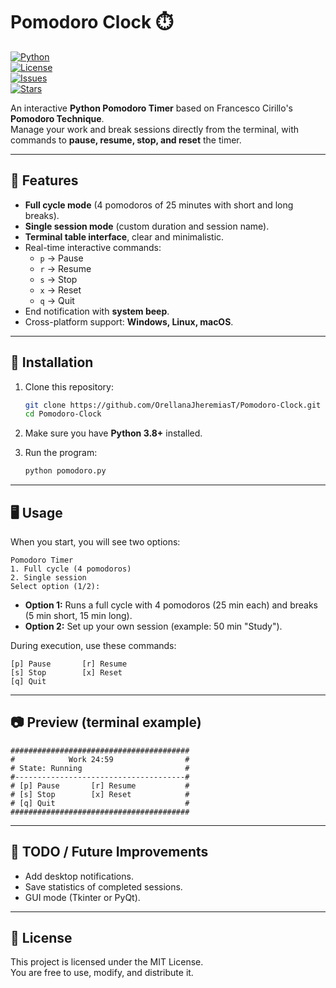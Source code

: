 # Pomodoro Clock ⏱️  

[![Python](https://img.shields.io/badge/Python-3.8+-blue.svg)](https://www.python.org/)  
[![License](https://img.shields.io/badge/License-MIT-green.svg)](LICENSE)  
[![Issues](https://img.shields.io/github/issues/OrellanaJheremiasT/Pomodoro-Clock)](https://github.com/OrellanaJheremiasT/Pomodoro-Clock/issues)  
[![Stars](https://img.shields.io/github/stars/OrellanaJheremiasT/Pomodoro-Clock?style=social)](https://github.com/OrellanaJheremiasT/Pomodoro-Clock/stargazers)  

An interactive **Python Pomodoro Timer** based on Francesco Cirillo's **Pomodoro Technique**.  
Manage your work and break sessions directly from the terminal, with commands to **pause, resume, stop, and reset** the timer.  

---

## 🚀 Features  

- **Full cycle mode** (4 pomodoros of 25 minutes with short and long breaks).  
- **Single session mode** (custom duration and session name).  
- **Terminal table interface**, clear and minimalistic.  
- Real-time interactive commands:  
  - `p` → Pause  
  - `r` → Resume  
  - `s` → Stop  
  - `x` → Reset  
  - `q` → Quit  
- End notification with **system beep**.  
- Cross-platform support: **Windows, Linux, macOS**.  

---

## 📖 Installation  

1. Clone this repository:  
   ```bash
   git clone https://github.com/OrellanaJheremiasT/Pomodoro-Clock.git
   cd Pomodoro-Clock
   ```

2. Make sure you have **Python 3.8+** installed.  

3. Run the program:  
   ```bash
   python pomodoro.py
   ```

---

## 🖥️ Usage  

When you start, you will see two options:  

```
Pomodoro Timer
1. Full cycle (4 pomodoros)
2. Single session
Select option (1/2):
```

- **Option 1:** Runs a full cycle with 4 pomodoros (25 min each) and breaks (5 min short, 15 min long).  
- **Option 2:** Set up your own session (example: 50 min "Study").  

During execution, use these commands:  

```
[p] Pause       [r] Resume
[s] Stop        [x] Reset
[q] Quit
```

---

## 📷 Preview (terminal example)  

```
########################################
#            Work 24:59                #
# State: Running                       #
#--------------------------------------#
# [p] Pause       [r] Resume           #
# [s] Stop        [x] Reset            #
# [q] Quit                             #
########################################
```

---

## 📝 TODO / Future Improvements  

- Add desktop notifications.  
- Save statistics of completed sessions.  
- GUI mode (Tkinter or PyQt).  

---

## 📜 License  

This project is licensed under the MIT License.  
You are free to use, modify, and distribute it.  

